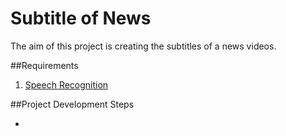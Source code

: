 
# Subtitle of News
The aim of this project is creating the subtitles of a news videos.

##Requirements

1. [Speech Recognition](https://pypi.python.org/pypi/SpeechRecognition)


##Project Development Steps

* 
